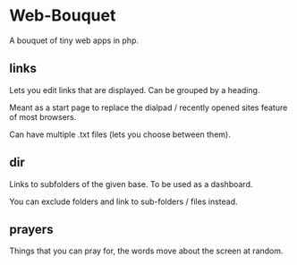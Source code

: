 Web-Bouquet
=====

A bouquet of tiny web apps in php.

links
------
Lets you edit links that are displayed. Can be grouped by a heading.

Meant as a start page to replace the dialpad / recently opened sites feature of most browsers.

Can have multiple .txt files (lets you choose between them).

dir
-----
Links to subfolders of the given base. To be used as a dashboard.

You can exclude folders and link to sub-folders / files instead.

prayers
-------
Things that you can pray for, the words move about the screen at random.
